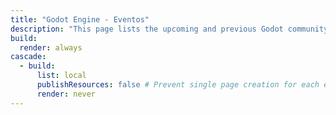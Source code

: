 ```yaml
---
title: "Godot Engine - Eventos"
description: "This page lists the upcoming and previous Godot community events."
build:
  render: always
cascade:
  - build:
      list: local
      publishResources: false # Prevent single page creation for each event
      render: never
---
```


